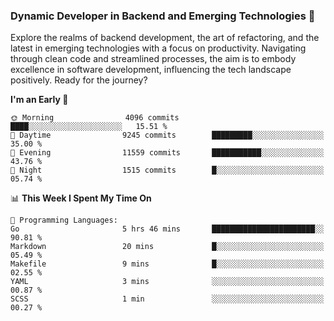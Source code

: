 ### Dynamic Developer in Backend and Emerging Technologies 🚀 

Explore the realms of backend development, the art of refactoring, and the latest in emerging technologies with a focus on productivity. Navigating through clean code and streamlined processes, the aim is to embody excellence in software development, influencing the tech landscape positively. Ready for the journey?

<!--START_SECTION:waka-->
**I'm an Early 🐤** 

```text
🌞 Morning                4096 commits        ████░░░░░░░░░░░░░░░░░░░░░   15.51 % 
🌆 Daytime                9245 commits        █████████░░░░░░░░░░░░░░░░   35.00 % 
🌃 Evening                11559 commits       ███████████░░░░░░░░░░░░░░   43.76 % 
🌙 Night                  1515 commits        █░░░░░░░░░░░░░░░░░░░░░░░░   05.74 % 
```


📊 **This Week I Spent My Time On** 

```text
💬 Programming Languages: 
Go                       5 hrs 46 mins       ███████████████████████░░   90.81 % 
Markdown                 20 mins             █░░░░░░░░░░░░░░░░░░░░░░░░   05.49 % 
Makefile                 9 mins              █░░░░░░░░░░░░░░░░░░░░░░░░   02.55 % 
YAML                     3 mins              ░░░░░░░░░░░░░░░░░░░░░░░░░   00.87 % 
SCSS                     1 min               ░░░░░░░░░░░░░░░░░░░░░░░░░   00.27 % 
```


<!--END_SECTION:waka-->
